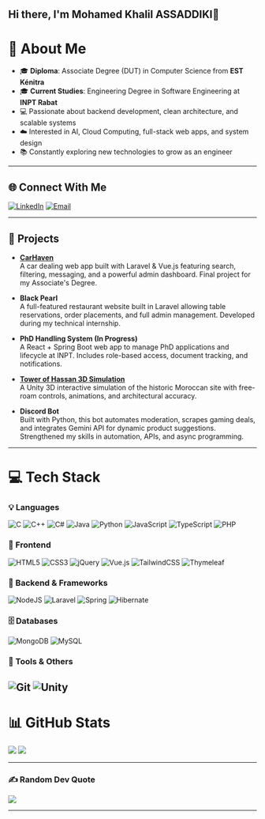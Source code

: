 ## Hi there, I'm Mohamed Khalil ASSADDIKI👋

# 💫 About Me
- 🎓 **Diploma**: Associate Degree (DUT) in Computer Science from **EST Kénitra**  
- 🎓 **Current Studies**: Engineering Degree in Software Engineering at **INPT Rabat**  
- 💻 Passionate about backend development, clean architecture, and scalable systems  
- ☁️ Interested in AI, Cloud Computing, full-stack web apps, and system design  
- 📚 Constantly exploring new technologies to grow as an engineer  

---

## 🌐 Connect With Me  
[![LinkedIn](https://img.shields.io/badge/LinkedIn-%230077B5.svg?logo=linkedin&logoColor=white)](https://www.linkedin.com/in/mohamed-khalil-assaddiki-15511b25b/) [![Email](https://img.shields.io/badge/Email-D14836?logo=gmail&logoColor=white)](mailto:Assaddiki.mohamed1@gmail.com)  

---
## 🚀 Projects 
- **[CarHaven](https://github.com/MohamedKhalilAssa/CarHaven-A-Car-Dealing-Website)** \
A car dealing web app built with Laravel & Vue.js featuring search, filtering, messaging, and a powerful admin dashboard. Final project for my Associate's Degree.

- **Black Pearl** \
A full-featured restaurant website built in Laravel allowing table reservations, order placements, and full admin management. Developed during my technical internship.

- **PhD Handling System (In Progress)** \
A React + Spring Boot web app to manage PhD applications and lifecycle at INPT. Includes role-based access, document tracking, and notifications.

- **[Tower of Hassan 3D Simulation](https://github.com/MohamedKhalilAssa/Tower-Of-Hassan-Simulation---Unity)** \
A Unity 3D interactive simulation of the historic Moroccan site with free-roam controls, animations, and architectural accuracy.

- **Discord Bot** \
Built with Python, this bot automates moderation, scrapes gaming deals, and integrates Gemini API for dynamic product suggestions. Strengthened my skills in automation, APIs, and async programming.

---

# 💻 Tech Stack

### 💡 Languages  
![C](https://img.shields.io/badge/c-%2300599C.svg?style=for-the-badge&logo=c&logoColor=white)  ![C++](https://img.shields.io/badge/c++-%2300599C.svg?style=for-the-badge&logo=c%2B%2B&logoColor=white) ![C#](https://img.shields.io/badge/c%23-%23239120.svg?style=for-the-badge&logo=csharp&logoColor=white) ![Java](https://img.shields.io/badge/java-%23ED8B00.svg?style=for-the-badge&logo=openjdk&logoColor=white)  ![Python](https://img.shields.io/badge/python-3670A0?style=for-the-badge&logo=python&logoColor=ffdd54) ![JavaScript](https://img.shields.io/badge/javascript-%23323330.svg?style=for-the-badge&logo=javascript&logoColor=%23F7DF1E)  ![TypeScript](https://img.shields.io/badge/typescript-%23007ACC.svg?style=for-the-badge&logo=typescript&logoColor=white) ![PHP](https://img.shields.io/badge/php-%23777BB4.svg?style=for-the-badge&logo=php&logoColor=white)

### 🎨 Frontend  
![HTML5](https://img.shields.io/badge/html5-%23E34F26.svg?style=for-the-badge&logo=html5&logoColor=white) ![CSS3](https://img.shields.io/badge/css3-%231572B6.svg?style=for-the-badge&logo=css3&logoColor=white) ![jQuery](https://img.shields.io/badge/jquery-%230769AD.svg?style=for-the-badge&logo=jquery&logoColor=white) ![Vue.js](https://img.shields.io/badge/vue.js-%2335495e.svg?style=for-the-badge&logo=vuedotjs&logoColor=%234FC08D) ![TailwindCSS](https://img.shields.io/badge/tailwindcss-%2338B2AC.svg?style=for-the-badge&logo=tailwind-css&logoColor=white) ![Thymeleaf](https://img.shields.io/badge/Thymeleaf-%23005C0F.svg?style=for-the-badge&logo=Thymeleaf&logoColor=white)  

### 🧠 Backend & Frameworks  
![NodeJS](https://img.shields.io/badge/node.js-6DA55F?style=for-the-badge&logo=node.js&logoColor=white) ![Laravel](https://img.shields.io/badge/laravel-%23FF2D20.svg?style=for-the-badge&logo=laravel&logoColor=white) ![Spring](https://img.shields.io/badge/spring-%236DB33F.svg?style=for-the-badge&logo=spring&logoColor=white) ![Hibernate](https://img.shields.io/badge/Hibernate-59666C?style=for-the-badge&logo=Hibernate&logoColor=white)  

### 🗄️ Databases  
![MongoDB](https://img.shields.io/badge/MongoDB-%234ea94b.svg?style=for-the-badge&logo=mongodb&logoColor=white) ![MySQL](https://img.shields.io/badge/mysql-4479A1.svg?style=for-the-badge&logo=mysql&logoColor=white)  

### 🔧 Tools & Others
![Git](https://img.shields.io/badge/git-%23F05033.svg?style=for-the-badge&logo=git&logoColor=white) ![Unity](https://img.shields.io/badge/unity-%23000000.svg?style=for-the-badge&logo=unity&logoColor=white)
---

# 📊 GitHub Stats
![](https://nirzak-streak-stats.vercel.app/?user=MohamedKhalilAssa&theme=dark&hide_border=false)  ![](https://github-readme-stats.vercel.app/api/top-langs/?username=MohamedKhalilAssa&theme=dark&hide_border=false&include_all_commits=true&count_private=true&layout=compact)  

---

### ✍️ Random Dev Quote  
![](https://quotes-github-readme.vercel.app/api?type=horizontal&theme=dark)  

---
